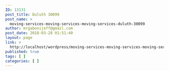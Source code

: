 ```yaml
---
ID: 13131
post_title: Duluth 30099
post_name: >
  moving-services-moving-services-moving-services-duluth-30099
author: mrgabonijeff@gmail.com
post_date: 2018-03-28 01:51:40
layout: page
link: >
  http://localhost/wordpress/moving-services-moving-services-moving-services-duluth-30099/
published: true
tags: [ ]
categories: [ ]
---
```

